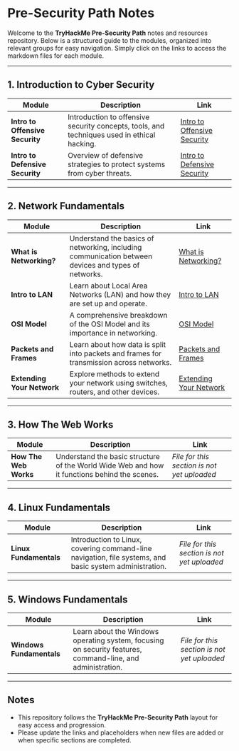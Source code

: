 # **Pre-Security Path Notes**

Welcome to the **TryHackMe Pre-Security Path** notes and resources repository. Below is a structured guide to the modules, organized into relevant groups for easy navigation. Simply click on the links to access the markdown files for each module.

---

## **1. Introduction to Cyber Security**

|**Module**|**Description**|**Link**|
|---|---|---|
|**Intro to Offensive Security**|Introduction to offensive security concepts, tools, and techniques used in ethical hacking.|[Intro to Offensive Security](Intro_to_Offensive_Security.md)|
|**Intro to Defensive Security**|Overview of defensive strategies to protect systems from cyber threats.|[Intro to Defensive Security](Intro_to_Defensive_Security.md)|

---

## **2. Network Fundamentals**

|**Module**|**Description**|**Link**|
|---|---|---|
|**What is Networking?**|Understand the basics of networking, including communication between devices and types of networks.|[What is Networking?](What_is_Networking.md)|
|**Intro to LAN**|Learn about Local Area Networks (LAN) and how they are set up and operate.|[Intro to LAN](Intro_to_LAN.md)|
|**OSI Model**|A comprehensive breakdown of the OSI Model and its importance in networking.|[OSI Model](OSI_Model.md)|
|**Packets and Frames**|Learn about how data is split into packets and frames for transmission across networks.|[Packets and Frames](Packets_and_Frames.md)|
|**Extending Your Network**|Explore methods to extend your network using switches, routers, and other devices.|[Extending Your Network](Extending_Your_Network.md)|

---

## **3. How The Web Works**

|**Module**|**Description**|**Link**|
|---|---|---|
|**How The Web Works**|Understand the basic structure of the World Wide Web and how it functions behind the scenes.|_File for this section is not yet uploaded_|

---

## **4. Linux Fundamentals**

|**Module**|**Description**|**Link**|
|---|---|---|
|**Linux Fundamentals**|Introduction to Linux, covering command-line navigation, file systems, and basic system administration.|_File for this section is not yet uploaded_|

---

## **5. Windows Fundamentals**

|**Module**|**Description**|**Link**|
|---|---|---|
|**Windows Fundamentals**|Learn about the Windows operating system, focusing on security features, command-line, and administration.|_File for this section is not yet uploaded_|

---

## **Notes**

- This repository follows the **TryHackMe Pre-Security Path** layout for easy access and progression.
- Please update the links and placeholders when new files are added or when specific sections are completed.